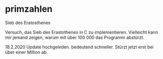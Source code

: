 # primzahlen
Sieb des Eratosthenes

Versuch, das Sieb des Erastothenes in C zu implementieren.
Vielleicht kann mir jemand zeigen, warum mit über 100 000
das Programm abstürzt.

18.2.2020
Update hochgeleden.
bedeutend schneller.
Stürzt jetzt erst bei über einer Million ab.
